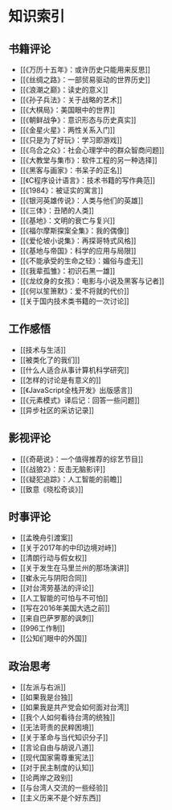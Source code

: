 # 知识索引

## 书籍评论

- [[《万历十五年》：或许历史只能用来反思]]
- [[《丝绸之路》：一部贸易驱动的世界历史]]
- [[《浪潮之巅》：读史的意义]]
- [[《孙子兵法》：关于战略的艺术]]
- [[《大棋局》：美国眼中的世界]]
- [[《朝鲜战争》：意识形态与历史真实]]
- [[《金星火星》：两性关系入门]]
- [[《只是为了好玩》：学习即游戏]]
- [[《乌合之众》：社会心理学中的群众智商问题]]
- [[《大教堂与集市》：软件工程的另一种选择]]
- [[《黑客与画家》：书呆子的正名]]
- [[《C程序设计语言》：技术书籍的写作典范]]
- [[《1984》：被证实的寓言]]
- [[《银河英雄传说》：人类与他们的英雄]]
- [[《三体》：丑陋的人类]]
- [[《基地》：文明的衰亡与复兴]]
- [[《福尔摩斯探案全集》：我的偶像]]
- [[《爱伦坡小说集》：再探哥特式风格]]
- [[《基地与帝国》：科学的应用与局限]]
- [[《不能承受的生命之轻》：媚俗与虚无]]
- [[《我辈孤雏》：初识石黑一雄]]
- [[《龙纹身的女孩》：电影与小说及黑客与记者]]
- [[《何以笙箫默》：爱不将就的代价]]
- [[关于国内技术类书籍的一次讨论]]

## 工作感悟

- [[技术与生活]]
- [[被类化了的我们]]
- [[什么人适合从事计算机科学研究]]
- [[怎样的讨论是有意义的]]
- [[《JavaScript全栈开发》出版感言]]
- [[《元素模式》译后记：回答一些问题]]
- [[异步社区的采访记录]]

## 影视评论

- [[《奇葩说》：一个值得推荐的综艺节目]]
- [[《战狼2》：反击无脑影评]]
- [[《疑犯追踪》：人工智能的前瞻]]
- [[致意《晓松奇谈》]]

## 时事评论

- [[孟晚舟引渡案]]
- [[关于2017年的中印边境对峙]]
- [[清朗行动与假女权]]
- [[关于发生在马里兰州的那场演讲]]
- [[崔永元与阴阳合同]]
- [[对台湾劳基法的评论]]
- [[人工智能的可怕与不可怕]]
- [[写在2016年美国大选之前]]
- [[来自巴萨罗那的讽刺]]
- [[996工作制]]
- [[公知们眼中的外国]]

## 政治思考

- [[左派与右派]]
- [[如果我是台独]]
- [[如果我是共产党会如何面对台湾]]
- [[我个人如何看待台湾的统独]]
- [[无法苛责的民粹困境]]
- [[关于革命与当代知识分子]]
- [[言论自由与胡说八道]]
- [[现代国家需尊重宪法]]
- [[对于民主制度的认知]]
- [[论两岸之政别]]
- [[与台湾人交流的一些经验]]
- [[主义历来不是个好东西]]
